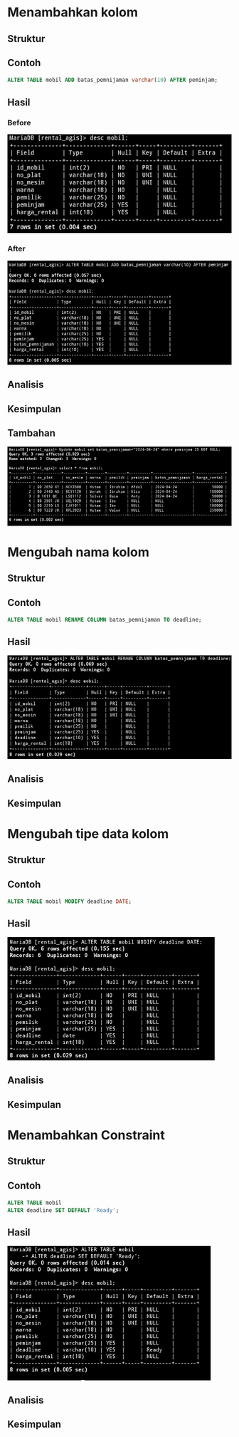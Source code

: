 # Menambahkan kolom
## Struktur
## Contoh
```sql
ALTER TABLE mobil ADD batas_pemnijaman varchar(10) AFTER peminjam;
```
## Hasil
### Before
![a](Asett/Ss1.png)
### After
![a](Asett/Ss2.png)
## Analisis
## Kesimpulan
## Tambahan
![a](Asett/Ss4.png)
# Mengubah nama kolom
## Struktur 
## Contoh
```sql
ALTER TABLE mobil RENAME COLUMN batas_pemnijaman TO deadline;
```
## Hasil
![a](Asett/Ss3.png)
## Analisis
## Kesimpulan
# Mengubah tipe data kolom
## Struktur 
## Contoh
```sql
ALTER TABLE mobil MODIFY deadline DATE;
```
## Hasil
![a](Asett/Ss5.png)
## Analisis
## Kesimpulan
# Menambahkan Constraint
## Struktur 
## Contoh
```sql
ALTER TABLE mobil
ALTER deadline SET DEFAULT 'Ready';
```
## Hasil
![a](Asett/Ss6.png)
## Analisis
## Kesimpulan
